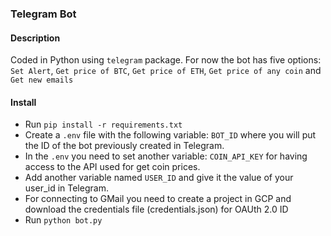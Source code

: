 ### Telegram Bot

#### Description
Coded in Python using `telegram` package. For now the bot has five options: `Set Alert`, `Get price of BTC`, `Get price of ETH`, `Get price of any coin` and `Get new emails`

#### Install
- Run `pip install -r requirements.txt`
- Create a `.env` file with the following variable: `BOT_ID` where you will put the ID of the bot previously created in Telegram.
- In the `.env` you need to set another variable: `COIN_API_KEY` for having access to the API used for get coin prices.
- Add another variable named `USER_ID` and give it the value of your user_id in Telegram.
- For connecting to GMail you need to create a project in GCP and download the credentials file (credentials.json) for OAUth 2.0 ID
- Run `python bot.py`
